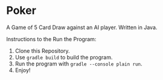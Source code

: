 # Poker
A Game of 5 Card Draw against an AI player. Written in Java.

Instructions to the Run the Program:
1. Clone this Repository.
2. Use ```gradle build``` to build the program.
3. Run the program with ```gradle --console plain run```.
4. Enjoy!
